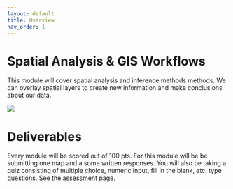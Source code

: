 ```yaml
---
layout: default
title: Overview
nav_order: 1
---
```


# Spatial Analysis & GIS Workflows      

This module will cover spatial analysis and inference methods methods.  We can overlay spatial layers to create new information and make conclusions about our data.


<img src="docs/content/images/RiskModelling.png">

# Deliverables

Every module will be scored out of 100 pts.  For this module will be be submitting one map and a some written responses.  You will also be taking a quiz consisting of multiple choice, numeric input, fill in the blank, etc. type questions.  See the [assessment page](docs/Assessment.md).